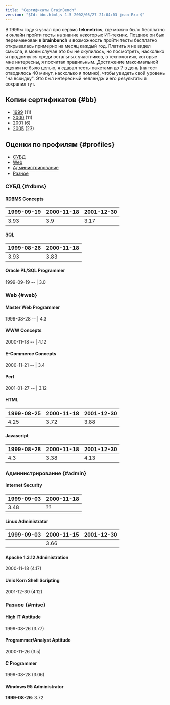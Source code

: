 ```yaml
---
title: "Сертификаты BrainBench"
version: "$Id: bbc.html,v 1.5 2002/05/27 21:04:03 jean Exp $"
---
```


В 1999м году я узнал про сервис **tekmetrics**, где можно было бесплатно и онлайн пройти тесты на знание некоторых ИТ-техник. Позднее он был переименован в **brainbench** и возможность пройти тесты бесплатно открывалась примерно на месяц каждый год. Платить я не видел смысла, в моем случае это бы не окупилось, но посмотреть, насколько я продвинулся среди остальных участников, в технологиях, которые мне интересны, я посчитал правильным. Достижение максимальной оценки не было целью, я сдавал тесты пакетами до 7 в день (на тест отводилось 40 минут, насколько я помню), чтобы увидеть свой уровень "на вскидку". Это был интересный челлендж и его результаты я сохранил тут.

## Копии сертификатов {#bb}

* [1999](archive/brainbench/1999/) (11)
* [2000](archive/brainbench/2000/) (11)
* [2001](archive/brainbench/2001/) (6)
* [2005](archive/brainbench/2005/) (23)

## Оценки по профилям {#profiles}

* [СУБД](archive/brainbench/#rdbms)
* [Web](archive/brainbench/#web)
* [Администрирование](archive/brainbench/#admin)
* [Разное](archive/brainbench/#misc)

### СУБД {#rdbms}

#### RDBMS Concepts

 1999-09-19 | 2000-11-18 | 2001-12-30
 -- | -- | --
 3.93 | 3.9 | 3.17

#### SQL

 1999-08-26 | 2000-11-18
 -- | --
 3.93 | 3.83

#### Oracle PL/SQL Programmer

1999-09-19
-- |
3.0

### Web {#web}

#### Master Web Programmer

1999-08-28
-- |
4.3

#### WWW Concepts

2000-11-18
-- |
4.12

#### E-Commerce Concepts

2000-11-21
-- |
3.4

#### Perl

2001-01-27
-- |
3.12

#### HTML

1999-08-25 | 2000-11-18 | 2001-12-30
-- | -- | -- |
4.25 | 3.72 | 3.88

#### Javascript

1999-08-28 | 2000-11-18 | 2001-12-30
-- | -- | --
4.3 | 3.38 | 4.13

### Администрирование {#admin}

#### Internet Security

1999-09-03 | 2000-11-18
-- | --
3.48 | ??

#### Linux Administrator

1999-09-03 | 2000-11-15 | 2001-12-30
-- | -- | --
 | | 3.66

#### Apache 1.3.12 Administration

2000-11-18 (4.17)

#### Unix Korn Shell Scripting

2001-12-30 (4.12)

### Разное {#misc}

#### High IT Aptitude

1999-08-26 (3.77)

#### Programmer/Analyst Aptitude

2000-11-26 (3.5)

#### C Programmer

1999-08-28 (3.06)

#### Windows 95 Administrator

**1999-08-26**: 3.72